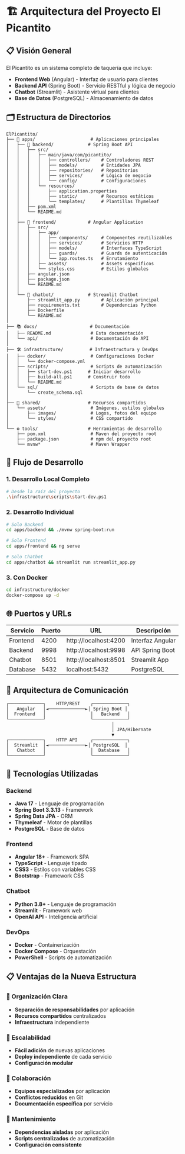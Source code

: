 # 🏗️ Arquitectura del Proyecto El Picantito

## 📋 Visión General

El Picantito es un sistema completo de taquería que incluye:
- **Frontend Web** (Angular) - Interfaz de usuario para clientes
- **Backend API** (Spring Boot) - Servicio RESTful y lógica de negocio
- **Chatbot** (Streamlit) - Asistente virtual para clientes
- **Base de Datos** (PostgreSQL) - Almacenamiento de datos

## 🗂️ Estructura de Directorios

```
ElPicantito/
├── 📱 apps/                     # Aplicaciones principales
│   ├── 🔧 backend/             # Spring Boot API
│   │   ├── src/
│   │   │   ├── main/java/com/picantito/
│   │   │   │   ├── controllers/    # Controladores REST
│   │   │   │   ├── models/         # Entidades JPA
│   │   │   │   ├── repositories/   # Repositorios
│   │   │   │   ├── services/       # Lógica de negocio
│   │   │   │   └── config/         # Configuraciones
│   │   │   └── resources/
│   │   │       ├── application.properties
│   │   │       ├── static/         # Recursos estáticos
│   │   │       └── templates/      # Plantillas Thymeleaf
│   │   ├── pom.xml
│   │   └── README.md
│   │
│   ├── 🎨 frontend/            # Angular Application
│   │   ├── src/
│   │   │   ├── app/
│   │   │   │   ├── components/     # Componentes reutilizables
│   │   │   │   ├── services/       # Servicios HTTP
│   │   │   │   ├── models/         # Interfaces TypeScript
│   │   │   │   ├── guards/         # Guards de autenticación
│   │   │   │   └── app.routes.ts   # Enrutamiento
│   │   │   ├── assets/             # Assets específicos
│   │   │   └── styles.css          # Estilos globales
│   │   ├── angular.json
│   │   ├── package.json
│   │   └── README.md
│   │
│   └── 🤖 chatbot/             # Streamlit Chatbot
│       ├── streamlit_app.py        # Aplicación principal
│       ├── requirements.txt        # Dependencias Python
│       ├── Dockerfile
│       └── README.md
│
├── 📚 docs/                    # Documentación
│   ├── README.md               # Esta documentación
│   └── api/                    # Documentación de API
│
├── 🛠️ infrastructure/          # Infraestructura y DevOps
│   ├── docker/                 # Configuraciones Docker
│   │   └── docker-compose.yml
│   ├── scripts/                # Scripts de automatización
│   │   ├── start-dev.ps1      # Iniciar desarrollo
│   │   ├── build-all.ps1      # Construir todo
│   │   └── README.md
│   └── sql/                    # Scripts de base de datos
│       └── create_schema.sql
│
├── 🎯 shared/                  # Recursos compartidos
│   └── assets/                 # Imágenes, estilos globales
│       ├── images/             # Logos, fotos del equipo
│       └── styles/             # CSS compartido
│
└── ⚙️ tools/                   # Herramientas de desarrollo
    ├── pom.xml                 # Maven del proyecto root
    ├── package.json            # npm del proyecto root
    └── mvnw*                   # Maven Wrapper
```

## 🚀 Flujo de Desarrollo

### 1. Desarrollo Local Completo
```bash
# Desde la raíz del proyecto
.\infrastructure\scripts\start-dev.ps1
```

### 2. Desarrollo Individual
```bash
# Solo Backend
cd apps/backend && ./mvnw spring-boot:run

# Solo Frontend  
cd apps/frontend && ng serve

# Solo Chatbot
cd apps/chatbot && streamlit run streamlit_app.py
```

### 3. Con Docker
```bash
cd infrastructure/docker
docker-compose up -d
```

## 🌐 Puertos y URLs

| Servicio | Puerto | URL | Descripción |
|----------|--------|-----|-------------|
| Frontend | 4200 | http://localhost:4200 | Interfaz Angular |
| Backend | 9998 | http://localhost:9998 | API Spring Boot |
| Chatbot | 8501 | http://localhost:8501 | Streamlit App |
| Database | 5432 | localhost:5432 | PostgreSQL |

## 📡 Arquitectura de Comunicación

```
┌─────────────┐    HTTP/REST    ┌─────────────┐
│   Angular   │◄──────────────►│ Spring Boot │
│  Frontend   │                 │   Backend   │
└─────────────┘                 └─────────────┘
                                        │
                                        │ JPA/Hibernate
                                        ▼
┌─────────────┐    HTTP API     ┌─────────────┐
│  Streamlit  │◄──────────────►│ PostgreSQL  │
│   Chatbot   │                 │  Database   │
└─────────────┘                 └─────────────┘
```

## 🔧 Tecnologías Utilizadas

### Backend
- **Java 17** - Lenguaje de programación
- **Spring Boot 3.3.13** - Framework
- **Spring Data JPA** - ORM
- **Thymeleaf** - Motor de plantillas
- **PostgreSQL** - Base de datos

### Frontend
- **Angular 18+** - Framework SPA
- **TypeScript** - Lenguaje tipado
- **CSS3** - Estilos con variables CSS
- **Bootstrap** - Framework CSS

### Chatbot
- **Python 3.8+** - Lenguaje de programación
- **Streamlit** - Framework web
- **OpenAI API** - Inteligencia artificial

### DevOps
- **Docker** - Containerización
- **Docker Compose** - Orquestación
- **PowerShell** - Scripts de automatización

## 📋 Ventajas de la Nueva Estructura

### 🎯 Organización Clara
- **Separación de responsabilidades** por aplicación
- **Recursos compartidos** centralizados
- **Infraestructura** independiente

### 🚀 Escalabilidad
- **Fácil adición** de nuevas aplicaciones
- **Deploy independiente** de cada servicio
- **Configuración modular**

### 👥 Colaboración
- **Equipos especializados** por aplicación
- **Conflictos reducidos** en Git
- **Documentación específica** por servicio

### 🔧 Mantenimiento
- **Dependencias aisladas** por aplicación
- **Scripts centralizados** de automatización
- **Configuración consistente**